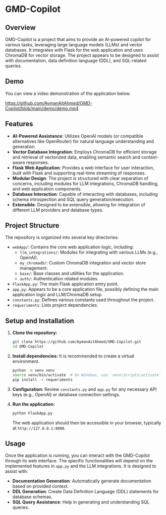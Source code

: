 # GMD-Copilot

## Overview

GMD-Copilot is a project that aims to provide an AI-powered copilot for various tasks, leveraging large language models (LLMs) and vector databases. It integrates with Flask for the web application and uses ChromaDB for vector storage. The project appears to be designed to assist with documentation, data definition language (DDL), and SQL-related queries.

## Demo

You can view a video demonstration of the application below.

https://github.com/AymanAitAhmed/GMD-Copilot/blob/main/demo/demo.mp4

## Features

- **AI-Powered Assistance**: Utilizes OpenAI models (or compatible alternatives like OpenRouter) for natural language understanding and generation.
- **Vector Database Integration**: Employs ChromaDB for efficient storage and retrieval of vectorized data, enabling semantic search and context-aware responses.
- **Flask Web Application**: Provides a web interface for user interaction, built with Flask and supporting real-time streaming of responses.
- **Modular Design**: The project is structured with clear separation of concerns, including modules for LLM integrations, ChromaDB handling, and web application components.
- **Database Interaction**: Capable of interacting with databases, including schema introspection and SQL query generation/execution.
- **Extensible**: Designed to be extensible, allowing for integration of different LLM providers and database types.

## Project Structure

The repository is organized into several key directories:

- `webApp/`: Contains the core web application logic, including:
    - `llm_integrations/`: Modules for integrating with various LLMs (e.g., OpenAI).
    - `my_chromadb/`: Custom ChromaDB integration and vector store management.
    - `base/`: Base classes and utilities for the application.
    - `auth/`: Authentication related modules.
- `FlaskApp.py`: The main Flask application entry point.
- `app.py`: Appears to be a core application file, possibly defining the main application logic and LLM/ChromaDB setup.
- `constants.py`: Defines various constants used throughout the project.
- `requeriments`: Lists project dependencies.

## Setup and Installation

1.  **Clone the repository:**
    ```bash
    git clone https://github.com/AymanAitAhmed/GMD-Copilot.git
    cd GMD-Copilot
    ```

2.  **Install dependencies:**
    It is recommended to create a virtual environment.
    ```bash
    python -m venv venv
    source venv/bin/activate  # On Windows, use `venv\Scripts\activate`
    pip install -r requeriments
    ```

3.  **Configuration:**
    Review `constants.py` and `app.py` for any necessary API keys (e.g., OpenAI) or database connection settings.

4.  **Run the application:**
    ```bash
    python FlaskApp.py
    ```
    The web application should then be accessible in your browser, typically at `http://127.0.0.1:8080`.

## Usage

Once the application is running, you can interact with the GMD-Copilot through its web interface. The specific functionalities will depend on the implemented features in `app.py` and the LLM integrations. It is designed to assist with:

- **Documentation Generation**: Automatically generate documentation based on provided context.
- **DDL Generation**: Create Data Definition Language (DDL) statements for database schemas.
- **SQL Query Assistance**: Help in generating and understanding SQL queries.





